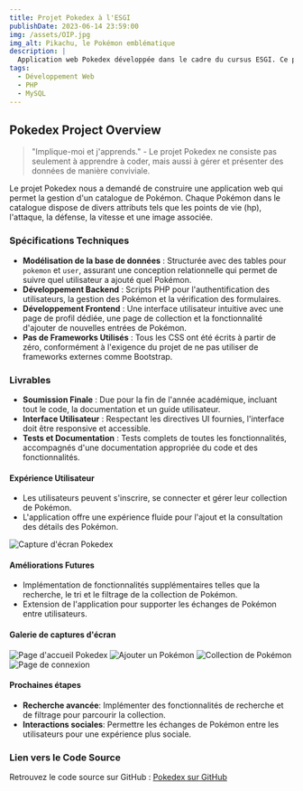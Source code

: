 ```yaml
---
title: Projet Pokedex à l'ESGI
publishDate: 2023-06-14 23:59:00
img: /assets/OIP.jpg
img_alt: Pikachu, le Pokémon emblématique
description: |
  Application web Pokedex développée dans le cadre du cursus ESGI. Ce projet permet aux utilisateurs de gérer un catalogue de Pokémon, chacun avec ses propres statistiques et images.
tags:
  - Développement Web
  - PHP
  - MySQL
---
```


## Pokedex Project Overview

> "Implique-moi et j'apprends." - Le projet Pokedex ne consiste pas seulement à apprendre à coder, mais aussi à gérer et présenter des données de manière conviviale.

Le projet Pokedex nous a demandé de construire une application web qui permet la gestion d'un catalogue de Pokémon. Chaque Pokémon dans le catalogue dispose de divers attributs tels que les points de vie (hp), l'attaque, la défense, la vitesse et une image associée.

### Spécifications Techniques

- **Modélisation de la base de données** : Structurée avec des tables pour `pokemon` et `user`, assurant une conception relationnelle qui permet de suivre quel utilisateur a ajouté quel Pokémon.
- **Développement Backend** : Scripts PHP pour l'authentification des utilisateurs, la gestion des Pokémon et la vérification des formulaires.
- **Développement Frontend** : Une interface utilisateur intuitive avec une page de profil dédiée, une page de collection et la fonctionnalité d'ajouter de nouvelles entrées de Pokémon.
- **Pas de Frameworks Utilisés** : Tous les CSS ont été écrits à partir de zéro, conformément à l'exigence du projet de ne pas utiliser de frameworks externes comme Bootstrap.

### Livrables

- **Soumission Finale** : Due pour la fin de l'année académique, incluant tout le code, la documentation et un guide utilisateur.
- **Interface Utilisateur** : Respectant les directives UI fournies, l'interface doit être responsive et accessible.
- **Tests et Documentation** : Tests complets de toutes les fonctionnalités, accompagnés d'une documentation appropriée du code et des fonctionnalités.

#### Expérience Utilisateur

- Les utilisateurs peuvent s'inscrire, se connecter et gérer leur collection de Pokémon.
- L'application offre une expérience fluide pour l'ajout et la consultation des détails des Pokémon.

![Capture d'écran Pokedex](/assets/pikachu.png)

#### Améliorations Futures

- Implémentation de fonctionnalités supplémentaires telles que la recherche, le tri et le filtrage de la collection de Pokémon.
- Extension de l'application pour supporter les échanges de Pokémon entre utilisateurs.

#### Galerie de captures d'écran

![Page d'accueil Pokedex](/assets/pikachu.png "Page d'accueil du Pokedex")
![Ajouter un Pokémon](/assets/add_pokemon.png "Page d'ajout d'un Pokémon")
![Collection de Pokémon](/assets/collection.png "Page de la collection de Pokémon")
![Page de connexion](/assets/connexion.png "Page de connexion au Pokedex")

#### Prochaines étapes

- **Recherche avancée**: Implémenter des fonctionnalités de recherche et de filtrage pour parcourir la collection.
- **Interactions sociales**: Permettre les échanges de Pokémon entre les utilisateurs pour une expérience plus sociale.

### Lien vers le Code Source

Retrouvez le code source sur GitHub :
[Pokedex sur GitHub](https://github.com/davidattip/Pokedex)




